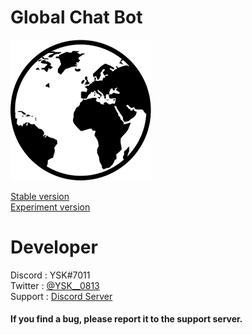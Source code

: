 # Global Chat Bot

![Bot Icon](/picture/global_icon.png)


[Stable version](https://github.com/YSK813/globalchat-bot)  
[Experiment version](https://github.com/YSK813/globalchat-bot/tree/experiment)

# Developer  
Discord : YSK#7011  
Twitter : [@YSK__0813](https://twitter.com/YSK__0813)  
Support : [Discord Server](https://discord.gg/scHkEmcrwR)  

#### If you find a bug, please report it to the support server.